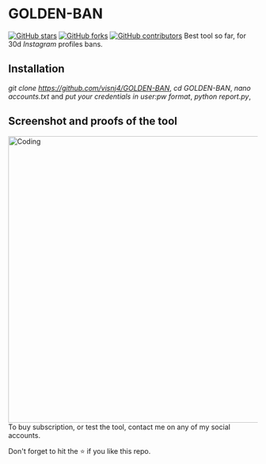 # GOLDEN-BAN

[![GitHub stars](https://img.shields.io/github/stars/themlphdstudent/awesome-github-profile-readme-templates.svg)](https://github.com/durgeshsamariya/awesome-github-profile-readme-templates/stargazers)
[![GitHub forks](https://img.shields.io/github/forks/themlphdstudent/awesome-github-profile-readme-templates.svg?color=blue)](https://github.com/durgeshsamariya/awesome-github-profile-readme-templates/network)
[![GitHub contributors](https://img.shields.io/github/contributors/themlphdstudent/awesome-github-profile-readme-templates.svg?color=blue)](https://github.com/durgeshsamariya/awesome-github-profile-readme-templates/network)
Best tool so far, for 30d *Instagram* profiles bans.

## Installation

*git clone https://github.com/visnj4/GOLDEN-BAN*,
*cd GOLDEN-BAN*,
*nano accounts.txt* and *put your credentials in user:pw format*,
*python report.py*,

## Screenshot and proofs of the tool

<img align="right" alt="Coding" width="580" src="https://i.postimg.cc/ZYvknpkP/Screenshot-from-2023-12-07-20-36-12.png">

To buy subscription, or test the tool, contact me on any of my social accounts.

Don't forget to hit the :star: if you like this repo.
